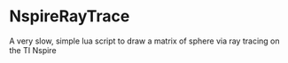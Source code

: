 # NspireRayTrace
A very slow, simple lua script to draw a matrix of sphere via ray tracing on the TI Nspire
